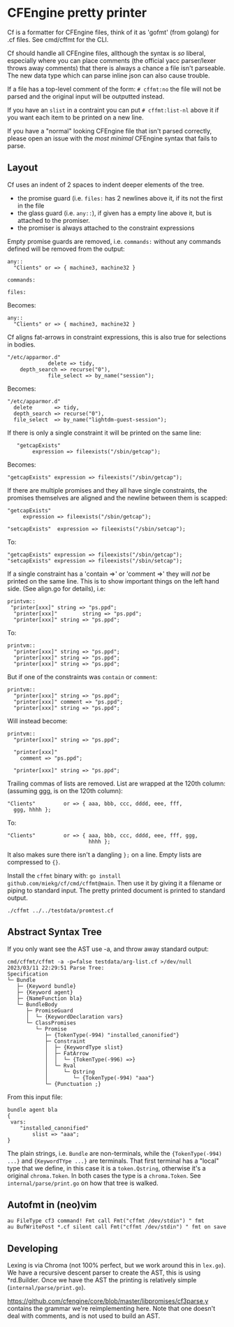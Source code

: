 # CFEngine pretty printer

Cf is a formatter for CFEngine files, think of it as 'gofmt' (from golang) for .cf files. See
cmd/cffmt for the CLI.

Cf should handle all CFEngine files, allthough the syntax is _so_ liberal, especially where you can
place comments (the official yacc parser/lexer throws away comments) that there is always a chance a
file isn't parseable. The new data type which can parse inline json can also cause trouble.

If a file has a top-level comment of the form: `# cffmt:no` the file will not be parsed and the
original input will be outputted instead.

If you have an `slist` in a contraint you can put `# cffmt:list-nl` above it if you want each item
to be printed on a new line.

If you have a "normal" looking CFEngine file that isn't parsed correctly, please open an issue with
the _most_ _minimal_ CFEngine syntax that fails to parse.

## Layout

Cf uses an indent of 2 spaces to indent deeper elements of the tree.

- the promise guard (i.e. `files:` has 2 newlines above it, if its not the first in the file
- the glass guard (i.e. `any::`), if given has a empty line above it, but is attached to the
  promiser.
- the promiser is always attached to the constraint expressions


Empty promise guards are removed, i.e. `commands:` without any commands defined will be removed
from the output:

~~~ cfengine
any::
  "Clients" or => { machine3, machine32 }

commands:

files:
~~~

Becomes:

~~~ cfengine
any::
  "Clients" or => { machine3, machine32 }
~~~

Cf aligns fat-arrows in constraint expressions, this is also true for selections in bodies.

~~~ cfengine
"/etc/apparmor.d"
             delete => tidy,
 	depth_search => recurse("0"),
             file_select => by_name("session");
~~~

Becomes:

~~~ cfengine
"/etc/apparmor.d"
  delete       => tidy,
  depth_search => recurse("0"),
  file_select  => by_name("lightdm-guest-session");
~~~

If there is only a single constraint it will be printed on the same line:

~~~ cfengine
   "getcapExists"
        expression => fileexists("/sbin/getcap");
~~~

Becomes:

~~~ cfengine
"getcapExists" expression => fileexists("/sbin/getcap");
~~~

If there are multiple promises and they all have single constraints, the promises themselves are
aligned and the newline between them is scapped:

~~~ cfengine
"getcapExists"
     expression => fileexists("/sbin/getcap");

"setcapExists"  expression => fileexists("/sbin/setcap");
~~~

To:

~~~ cfengine
"getcapExists" expression => fileexists("/sbin/getcap");
"setcapExists" expression => fileexists("/sbin/setcap");
~~~

If a single constraint has a 'contain =>' or 'comment =>' they will _not_ be printed on the same
line. This is to show important things on the left hand side. (See align.go for details), i.e:

~~~ cfengine
printvm::
 "printer[xxx]"	string => "ps.ppd";
  "printer[xxx]"		string => "ps.ppd";
  "printer[xxx]" string => "ps.ppd";
~~~

To:

~~~ cfengine
printvm::
  "printer[xxx]" string => "ps.ppd";
  "printer[xxx]" string => "ps.ppd";
  "printer[xxx]" string => "ps.ppd";
~~~

But if one of the constraints was `contain` or `comment`:

~~~ cfengine
printvm::
  "printer[xxx]" string => "ps.ppd";
  "printer[xxx]" comment => "ps.ppd";
  "printer[xxx]" string => "ps.ppd";
~~~

Will instead become:
~~~ cfengine
printvm::
  "printer[xxx]" string => "ps.ppd";

  "printer[xxx]"
    comment => "ps.ppd";

  "printer[xxx]" string => "ps.ppd";
~~~

Trailing commas of lists are removed. List are wrapped at the 120th column: (assuming ggg, is on the
120th column):

~~~ cfengine
"Clients"         or => { aaa, bbb, ccc, dddd, eee, fff,
  ggg, hhhh };
~~~

To:

~~~ cfengine
"Clients"         or => { aaa, bbb, ccc, dddd, eee, fff, ggg,
                          hhhh };
~~~

It also makes sure there isn't a dangling `};` on a line. Empty lists are compressed to `{}`.

Install the `cffmt` binary with: `go install github.com/miekg/cf/cmd/cffmt@main`. Then use it by
giving it a filename or piping to standard input. The pretty printed document is printed to standard
output.

    ./cffmt ../../testdata/promtest.cf

## Abstract Syntax Tree

If you only want see the AST use -a, and throw away standard output:

~~~
cmd/cffmt/cffmt -a -p=false testdata/arg-list.cf >/dev/null
2023/03/11 22:29:51 Parse Tree:
Specification
└─ Bundle
   ├─ {Keyword bundle}
   ├─ {Keyword agent}
   ├─ {NameFunction bla}
   └─ BundleBody
      ├─ PromiseGuard
      │  └─ {KeywordDeclaration vars}
      └─ ClassPromises
         └─ Promise
            ├─ {TokenType(-994) "installed_canonified"}
            ├─ Constraint
            │  ├─ {KeywordType slist}
            │  ├─ FatArrow
            │  │  └─ {TokenType(-996) =>}
            │  └─ Rval
            │     └─ Qstring
            │        └─ {TokenType(-994) "aaa"}
            └─ {Punctuation ;}
~~~

From this input file:

~~~ cfengine
bundle agent bla
{
 vars:
    "installed_canonified"
        slist => "aaa";
}
~~~

The plain strings, i.e. `Bundle` are non-terminals, while the `{TokenType(-994) ...}` and
`{KeywordTYpe ...}` are terminals. That first terminal has a "local" type that we define, in this
case it is a `token.Qstring`, otherwise it's a original `chroma.Token`. In both cases the type is a
`chroma.Token`. See `internal/parse/print.go` on how that tree is walked.

## Autofmt in (neo)vim

~~~
au FileType cf3 command! Fmt call Fmt("cffmt /dev/stdin") " fmt
au BufWritePost *.cf silent call Fmt("cffmt /dev/stdin") " fmt on save
~~~

## Developing

Lexing is via Chroma (not 100% perfect, but we work around this in `lex.go`). We have a
recursive descent parser to create the AST, this is using *rd.Builder. Once we have the AST the
printing is relatively simple (`internal/parse/print.go`).

https://github.com/cfengine/core/blob/master/libpromises/cf3parse.y contains the grammar we're
reimplementing here. Note that one doesn't deal with comments, and is not used to build an AST.

